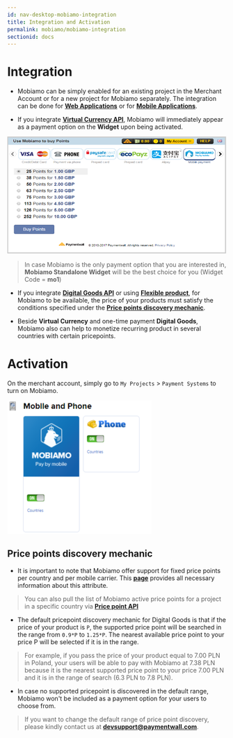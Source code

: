 ```yaml
---
id: nav-desktop-mobiamo-integration
title: Integration and Activation
permalink: mobiamo/mobiamo-integration
sectionid: docs
---
```


# Integration

* Mobiamo can be simply enabled for an existing project in the Merchant Account or for a new project for Mobiamo separately. The integration can be done for **[Web Applications]()** or for **[Mobile Applications]()**.

* If you integrate **[Virtual Currency API](/payalto/stored-vc)**, Mobiamo will immediately appear as a payment option on the **Widget** upon being activated.

<div class="docs-img">
	<img src="/textures/pic/mobiamo/mobiamovc.png">
</div>

> In case Mobiamo is the only payment option that you are interested in, **Mobiamo Standalone Widget** will be the best choice for you (Widget Code = **mo1**)

* If you integrate **[Digital Goods API](/payalto/stored-dg)** or using **[Flexible product](/payalto/flexible-products)**, for Mobiamo to be available, the price of your products must satisfy the conditions specified under the **[Price points discovery mechanic](#pricepoints-discovery-mechanic)**.

* Beside **Virtual Currency** and one-time payment **Digital Goods**, Mobiamo also can help to monetize recurring product in several countries with certain pricepoints.  

# Activation

On the merchant account, simply go to ```My Projects``` > ```Payment Systems``` to turn on Mobiamo.

<div class="docs-img">
	<img src="/textures/pic/mobiamo/mobiamo.png">
</div>

## Price points discovery mechanic

* It is important to note that Mobiamo offer support for fixed price points per country and per mobile carrier. This **[page](http://www.mobiamo.com/coverage)** provides all necessary information about this attribute. 

> You can also pull the list of Mobiamo active price points for a project in a specific country via **[Price point API](/API-Reference#section-mobiamo-pricepoint)**

* The default pricepoint discovery mechanic for Digital Goods is that if the price of your product is ```P```, the supported price point will be searched in the range from ```0.9*P``` to ```1.25*P```. The nearest available price point to your price P will be selected if it is in the range. 

> For example, if you pass the price of your product equal to 7.00 PLN in Poland, your users will be able to pay with Mobiamo at 7.38 PLN because it is the nearest supported price point to your price 7.00 PLN and it is in the range of search (6.3 PLN to 7.8 PLN).

* In case no supported pricepoint is discovered in the default range, Mobiamo won't be included as a payment option for your users to choose from. 

> If you want to change the default range of price point discovery, please kindly contact us at [**devsupport@paymentwall.com**](mailto:devsupport@paymentwall.com).
